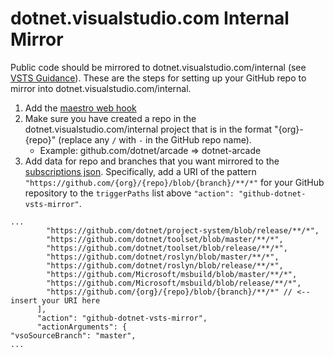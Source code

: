 # dotnet.visualstudio.com Internal Mirror

Public code should be mirrored to dotnet.visualstudio.com/internal (see [VSTS Guidance](https://github.com/dotnet/arcade/blob/master/Documentation/VSTS/VSTSGuidance.md)).  These are the steps for setting up your GitHub repo to mirror into dotnet.visualstudio.com/internal.

1. Add the [maestro web hook](https://github.com/dotnet/core-eng/blob/master/Documentation/Maestro/web-hooks.md)
2. Make sure you have created a repo in the dotnet.visualstudio.com/internal project that is in the format "{org}-{repo}" (replace  any `/` with `-` in the GitHub repo name).
    - Example: github.com/dotnet/arcade => dotnet-arcade
3. Add data for repo and branches that you want mirrored to the [subscriptions json](https://github.com/dotnet/versions/blob/master/Maestro/subscriptions.json). Specifically, add a URI of the pattern `"https://github.com/{org}/{repo}/blob/{branch}/**/*"` for your GitHub repository to the `triggerPaths` list above `"action": "github-dotnet-vsts-mirror"`.

```
...
        "https://github.com/dotnet/project-system/blob/release/**/*",
        "https://github.com/dotnet/toolset/blob/master/**/*",
        "https://github.com/dotnet/toolset/blob/release/**/*",
        "https://github.com/dotnet/roslyn/blob/master/**/*",
        "https://github.com/dotnet/roslyn/blob/release/**/*",
        "https://github.com/Microsoft/msbuild/blob/master/**/*",
        "https://github.com/Microsoft/msbuild/blob/release/**/*",
        "https://github.com/{org}/{repo}/blob/{branch}/**/*" // <-- insert your URI here
      ],
      "action": "github-dotnet-vsts-mirror",
      "actionArguments": {
"vsoSourceBranch": "master",
...
```
